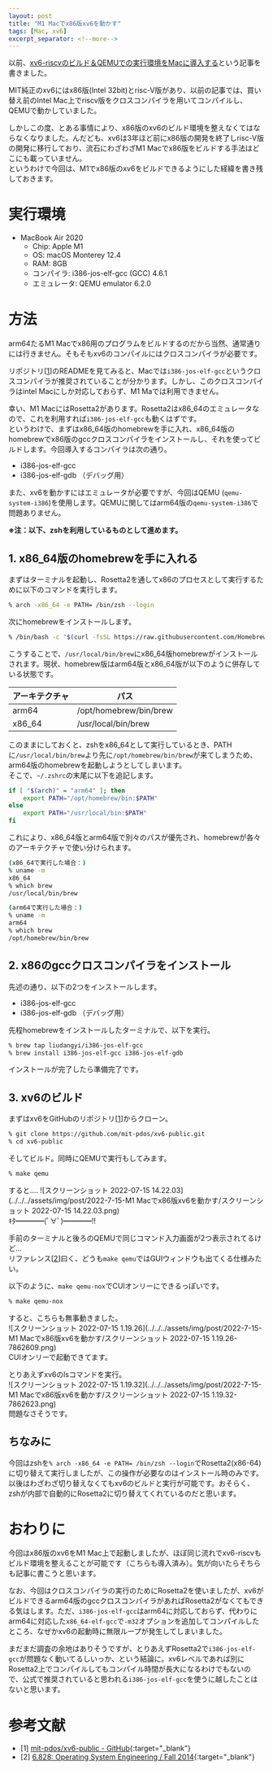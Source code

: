 ```yaml
---
layout: post
title: "M1 Macでx86版xv6を動かす"
tags: [Mac, xv6]
excerpt_separator: <!--more-->
---
```


以前、[xv6-riscvのビルド＆QEMUでの実行環境をMacに導入する](../../03/07/xv6-riscv%E3%81%AE%E3%83%93%E3%83%AB%E3%83%89-QEMU%E3%81%A7%E3%81%AE%E5%AE%9F%E8%A1%8C%E7%92%B0%E5%A2%83%E3%82%92Mac%E3%81%AB%E5%B0%8E%E5%85%A5%E3%81%99%E3%82%8B.html)という記事を書きました。  

MIT純正のxv6にはx86版(Intel 32bit)とrisc-V版があり、以前の記事では、買い替え前のIntel Mac上でriscv版をクロスコンパイラを用いてコンパイルし、QEMUで動かしていました。  

しかしこの度、とある事情により、x86版のxv6のビルド環境を整えなくてはならなくなりました。んだども、xv6は3年ほど前にx86版の開発を終了しrisc-V版の開発に移行しており、流石にわざわざM1 Macでx86版をビルドする手法はどこにも載っていません。  
というわけで今回は、M1でx86版のxv6をビルドできるようにした経緯を書き残しておきます。

<!--more-->  

# 実行環境

- MacBook Air 2020
  - Chip: Apple M1
  - OS: macOS Monterey 12.4
  - RAM: 8GB
  - コンパイラ: i386-jos-elf-gcc (GCC) 4.6.1
  - エミュレータ: QEMU emulator 6.2.0

# 方法

arm64たるM1 Macでx86用のプログラムをビルドするのだから当然、通常通りには行きません。そもそもxv6のコンパイルにはクロスコンパイラが必要です。  

リポジトリ\[[1](#links)\]のREADMEを見てみると、Macでは``i386-jos-elf-gcc``というクロスコンパイラが推奨されていることが分かります。しかし、このクロスコンパイラはintel Macにしか対応しておらず、M1 Maでは利用できません。  

幸い、M1 MacにはRosetta2があります。Rosetta2はx86_64のエミュレータなので、これを利用すれば``i386-jos-elf-gcc``も動くはずです。  
というわけで、まずはx86_64版のhomebrewを手に入れ、x86_64版のhomebrewでx86版のgccクロスコンパイラをインストールし、それを使ってビルドします。今回導入するコンパイラは次の通り。

- i386-jos-elf-gcc
- i386-jos-elf-gdb （デバッグ用）


また、xv6を動かすにはエミュレータが必要ですが、今回はQEMU (``qemu-system-i386``)を使用します。QEMUに関してはarm64版の``qemu-system-i386``で問題ありません。  

**※注：以下、zshを利用しているものとして進めます。**

## 1. x86_64版のhomebrewを手に入れる

まずはターミナルを起動し、Rosetta2を通してx86のプロセスとして実行するために以下のコマンドを実行します。

```zsh
% arch -x86_64 -e PATH= /bin/zsh --login
```

次にhomebrewをインストールします。

```zsh
% /bin/bash -c "$(curl -fsSL https://raw.githubusercontent.com/Homebrew/install/master/install.sh)"
```

こうすることで、``/usr/local/bin/brew``にx86_64版homebrewがインストールされます。現状、homebrew版はarm64版とx86_64版が以下のように併存している状態です。  

| アーキテクチャ | パス                   |
| -------------- | ---------------------- |
| arm64          | /opt/homebrew/bin/brew |
| x86_64         | /usr/local/bin/brew    |

このままにしておくと、zshをx86_64として実行しているとき、PATHに``/usr/local/bin/brew``より先に``/opt/homebrew/bin/brew``が来てしまうため、arm64版のhomebrewを起動しようとしてしまいます。  
そこで、``~/.zshrc``の末尾に以下を追記します。

```sh
if [ "$(arch)" = "arm64" ]; then
    export PATH="/opt/homebrew/bin:$PATH"
else
    export PATH="/usr/local/bin:$PATH"
fi
```

これにより、x86_64版とarm64版で別々のパスが優先され、homebrewが各々のアーキテクチャで使い分けられます。

```zsh
(x86_64で実行した場合：)
% uname -m
x86_64
% which brew
/usr/local/bin/brew

(arm64で実行した場合：)
% uname -m                          
arm64
% which brew
/opt/homebrew/bin/brew
```



## 2. x86のgccクロスコンパイラをインストール

先述の通り、以下の2つをインストールします。

- i386-jos-elf-gcc
- i386-jos-elf-gdb （デバッグ用）

先程homebrewをインストールしたターミナルで、以下を実行。

```zsh
% brew tap liudangyi/i386-jos-elf-gcc
% brew install i386-jos-elf-gcc i386-jos-elf-gdb
```

インストールが完了したら準備完了です。

## 3. xv6のビルド

まずはxv6をGitHubのリポジトリ\[[1](#links)\]からクローン。

```zsh
% git clone https://github.com/mit-pdos/xv6-public.git
% cd xv6-public
```

そしてビルド。同時にQEMUで実行もしてみます。

```zsh
% make qemu
```

すると…. 
![スクリーンショット 2022-07-15 14.22.03](../../../assets/img/post/2022-7-15-M1 Macでx86版xv6を動かす/スクリーンショット 2022-07-15 14.22.03.png)  
ｷﾀ━━━━(ﾟ∀ﾟ)━━━━!!  

手前のターミナルと後ろのQEMUで同じコマンド入力画面が2つ表示されてるけど…  
リファレンス\[[2](#links)\]曰く、どうも``make qemu``ではGUIウィンドウも出てくる仕様みたい。  

以下のように、``make qemu-nox``でCUIオンリーにできるっぽいです。  

```zsh
% make qemu-nox
```

すると、こちらも無事動きました。  
![スクリーンショット 2022-07-15 1.19.26](../../../assets/img/post/2022-7-15-M1 Macでx86版xv6を動かす/スクリーンショット 2022-07-15 1.19.26-7862609.png)  
CUIオンリーで起動できてます。  

とりあえずxv6のlsコマンドを実行。  
![スクリーンショット 2022-07-15 1.19.32](../../../assets/img/post/2022-7-15-M1 Macでx86版xv6を動かす/スクリーンショット 2022-07-15 1.19.32-7862623.png)  
問題なさそうです。

## ちなみに

今回はzshを``% arch -x86_64 -e PATH= /bin/zsh --login``でRosetta2(x86-64)に切り替えて実行しましたが、この操作が必要なのはインストール時のみです。以後はわざわざ切り替えなくてもxv6のビルドと実行が可能です。おそらく、zshが内部で自動的にRosetta2に切り替えてくれているのだと思います。

# おわりに

今回はx86版のxv6をM1 Mac上で起動しましたが、ほぼ同じ流れでxv6-riscvもビルド環境を整えることが可能です（こちらも導入済み）。気が向いたらそちらも記事に書こうと思います。  

なお、今回はクロスコンパイラの実行のためにRosetta2を使いましたが、xv6がビルドできるarm64版のgccクロスコンパイラがあればRosetta2がなくてもできる気はします。ただ、``i386-jos-elf-gcc``はarm64に対応しておらず、代わりにarm64に対応した``x86_64-elf-gcc``で``-m32``オプションを追加してコンパイルしたところ、なぜかxv6の起動時に無限ループが発生してしまいました。  

まだまだ調査の余地はありそうですが、とりあえずRosetta2で``i386-jos-elf-gcc``が問題なく動いてるしいっか、という結論に。xv6レベルであれば別にRosetta2上でコンパイルしてもコンパイル時間が長大になるわけでもないので、公式で推奨されていると思われる``i386-jos-elf-gcc``を使うに越したことはないと思います。

<div id="links"></div>

# 参考文献

- [1] [mit-pdos/xv6-public - GitHub](https://github.com/mit-pdos/xv6-public){:target="_blank"}
- [2] [6.828: Operating System Engineering / Fall 2014](https://pdos.csail.mit.edu/6.828/2014/labguide.html){:target="_blank"}
